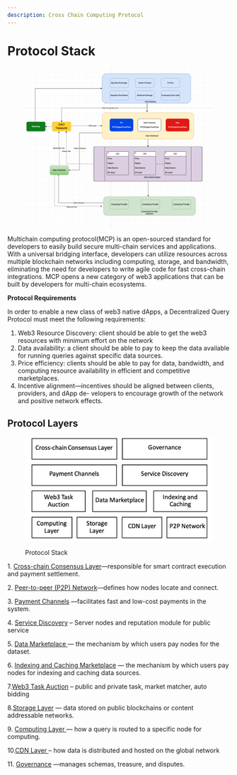 ```yaml
---
description: Cross Chain Computing Protocol
---
```


# Protocol Stack

<figure><img src="../../.gitbook/assets/image (3).png" alt=""><figcaption></figcaption></figure>

Multichain computing protocol(MCP) is an open-sourced standard for developers to easily build secure multi-chain services and applications. With a universal bridging interface, developers can utilize resources across multiple blockchain networks including computing, storage, and bandwidth, eliminating the need for developers to write agile code for fast cross-chain integrations. MCP opens a new category of web3 applications that can be built by developers for multi-chain ecosystems.

**Protocol Requirements**

In order to enable a new class of web3 native dApps, a Decentralized Query Protocol must meet the following requirements:

1. Web3 Resource Discovery:  client should be able to get the web3 resources with minimum effort on the network
2. Data availability: a client should be able to pay to keep the data available for running queries against specific data sources.&#x20;
3. Price efficiency: clients should be able to pay for data, bandwidth, and computing resource availability in efficient and competitive marketplaces.&#x20;
4. Incentive alignment—incentives should be aligned between clients, providers, and dApp de- velopers to encourage growth of the network and positive network effects.&#x20;

## Protocol Layers

<figure><img src="../../.gitbook/assets/image (61).png" alt=""><figcaption><p>Protocol Stack</p></figcaption></figure>

1\. [Cross-chain Consensus Layer](cross-chain-contracts.md)—responsible for smart contract execution and payment settlement.

2\. [Peer-to-peer (P2P) Network](peer-to-peer-p2p-network.md)—defines how nodes locate and connect.

3\. [Payment Channels](payment-channels.md) —facilitates fast and low-cost payments in the system.

4\. [Service Discovery](service-discovery.md)  – Server nodes and reputation module for public service

5\. [Data Marketplace ](data-marketplace.md)— the mechanism by which users pay nodes for the dataset.

6\. [Indexing and Caching Marketplace](indexing-and-caching-marketplace.md) — the mechanism by which users pay nodes for indexing and caching data sources.

7.[Web3 Task Auction](web3-task-auction.md) – public and private task, market matcher, auto bidding

8.[Storage Layer](storage-layer.md) — data stored on public blockchains or content addressable networks.

9\. [Computing Layer ](computing-layer.md)— how a query is routed to a specific node for computing.

10.[CDN Layer ](cdn-layer.md)– how data is distributed and hosted on the global network

11\. [Governance](governance/) —manages schemas, treasure, and disputes.

